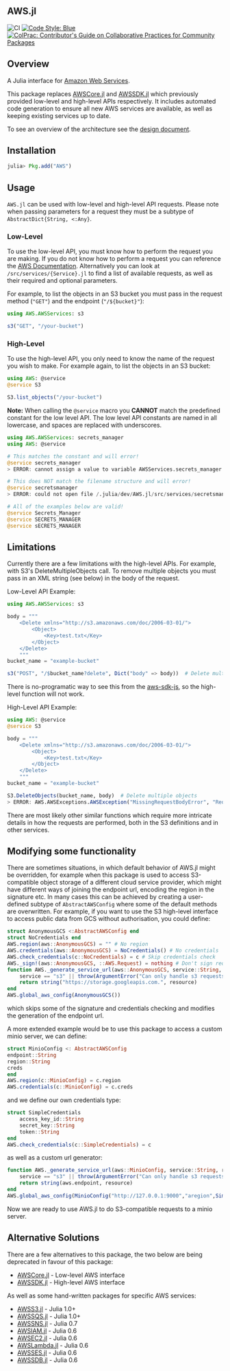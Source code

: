 ## AWS.jl

![CI](https://github.com/JuliaCloud/AWS.jl/workflows/CI/badge.svg)
[![Code Style: Blue](https://img.shields.io/badge/code%20style-blue-4495d1.svg)](https://github.com/invenia/BlueStyle)
[![ColPrac: Contributor's Guide on Collaborative Practices for Community Packages](https://img.shields.io/badge/ColPrac-Contributor's%20Guide-blueviolet)](https://github.com/SciML/ColPrac)


## Overview
A Julia interface for [Amazon Web Services](https://aws.amazon.com).

This package replaces [AWSCore.jl](https://github.com/JuliaCloud/AWSCore.jl) and [AWSSDK.jl](https://github.com/JuliaCloud/AWSSDK.jl) which previously provided low-level and high-level APIs respectively.
It includes automated code generation to ensure all new AWS services are available, as well as keeping existing services up to date.

To see an overview of the architecture see the [design document](https://github.com/JuliaCloud/AWS.jl/wiki/v1-Design-Document).

## Installation
```julia
julia> Pkg.add("AWS")
```

## Usage
`AWS.jl` can be used with low-level and high-level API requests.
Please note when passing parameters for a request they must be a subtype of `AbstractDict{String, <:Any}`.

### Low-Level
To use the low-level API, you must know how to perform the request you are making.
If you do not know how to perform a request you can reference the [AWS Documentation](https://docs.aws.amazon.com/).
Alternatively you can look at `/src/services/{Service}.jl` to find a list of available requests, as well as their required and optional parameters.

For example, to list the objects in an S3 bucket you must pass in the request method (`"GET"`) and the endpoint (`"/${bucket}"`):

```julia
using AWS.AWSServices: s3

s3("GET", "/your-bucket")
```

### High-Level
To use the high-level API, you only need to know the name of the request you wish to make.
For example again, to list the objects in an S3 bucket:

```julia
using AWS: @service
@service S3

S3.list_objects("/your-bucket")
```

**Note:** When calling the `@service` macro you **CANNOT** match the predefined constant for the low level API. The low level API constants are named in all lowercase, and spaces are replaced with underscores.

```julia
using AWS.AWSServices: secrets_manager
using AWS: @service

# This matches the constant and will error!
@service secrets_manager
> ERROR: cannot assign a value to variable AWSServices.secrets_manager from module Main

# This does NOT match the filename structure and will error!
@service secretsmanager
> ERROR: could not open file /.julia/dev/AWS.jl/src/services/secretsmanager.jl

# All of the examples below are valid!
@service Secrets_Manager
@service SECRETS_MANAGER
@service sECRETS_MANAGER
```

## Limitations
Currently there are a few limitations with the high-level APIs. 
For example, with S3's DeleteMultipleObjects call.
To remove multiple objects you must pass in an XML string (see below) in the body of the request.

Low-Level API Example:
```julia
using AWS.AWSServices: s3

body = """
    <Delete xmlns="http://s3.amazonaws.com/doc/2006-03-01/">
        <Object>
            <Key>test.txt</Key>
        </Object>
    </Delete>
    """
bucket_name = "example-bucket"

s3("POST", "/$bucket_name?delete", Dict("body" => body))  # Delete multiple objects
```

There is no-programatic way to see this from the [aws-sdk-js](https://github.com/aws/aws-sdk-js/blob/master/apis/s3-2006-03-01.normal.json), so the high-level function will not work.

High-Level API Example:
```julia
using AWS: @service
@service S3

body = """
    <Delete xmlns="http://s3.amazonaws.com/doc/2006-03-01/">
        <Object>
            <Key>test.txt</Key>
        </Object>
    </Delete>
    """
bucket_name = "example-bucket"

S3.DeleteObjects(bucket_name, body)  # Delete multiple objects
> ERROR: AWS.AWSExceptions.AWSException("MissingRequestBodyError", "Request Body is empty")
```
There are most likely other similar functions which require more intricate details in how the requests are performed, both in the S3 definitions and in other services.

## Modifying some functionality

There are sometimes situations, in which default behavior of AWS.jl might be overridden, for example when this package is used to access S3-compatible object storage of a different cloud service provider, which might have different ways of joining the endpoint url, encoding the region in the signature etc. 
In many cases this can be achieved by creating a user-defined subtype of `AbstractAWSConfig` where some of the default methods are overwritten. 
For example, if you want to use the S3 high-level interface to access public data from GCS without authorisation, you could define:

````julia
struct AnonymousGCS <:AbstractAWSConfig end
struct NoCredentials end
AWS.region(aws::AnonymousGCS) = "" # No region
AWS.credentials(aws::AnonymousGCS) = NoCredentials() # No credentials
AWS.check_credentials(c::NoCredentials) = c # Skip credentials check
AWS._sign!(aws::AnonymousGCS, ::AWS.Request) = nothing # Don't sign request
function AWS._generate_service_url(aws::AnonymousGCS, service::String, resource::String)
    service == "s3" || throw(ArgumentError("Can only handle s3 requests to GCS"))
    return string("https://storage.googleapis.com.", resource)
end
AWS.global_aws_config(AnonymousGCS())
````

which skips some of the signature and credentials checking and modifies the generation of the endpoint url. 

A more extended example would be to use this package to access a custom minio server, we can define:

````julia
struct MinioConfig <: AbstractAWSConfig 
endpoint::String
region::String
creds
end
AWS.region(c::MinioConfig) = c.region
AWS.credentials(c::MinioConfig) = c.creds
````

and we define our own credentials type:

````julia
struct SimpleCredentials
    access_key_id::String
    secret_key::String
    token::String
end
AWS.check_credentials(c::SimpleCredentials) = c
````

as well as a custom url generator:

````julia
function AWS._generate_service_url(aws::MinioConfig, service::String, resource::String)
    service == "s3" || throw(ArgumentError("Can only handle s3 requests to Minio"))
    return string(aws.endpoint, resource)
end
AWS.global_aws_config(MinioConfig("http://127.0.0.1:9000","aregion",SimpleCredentials("minio", "minio123","")))
````

Now we are ready to use AWS.jl to do S3-compatible requests to a minio server. 


## Alternative Solutions
There are a few alternatives to this package, the two below are being deprecated in favour of this package:
* [AWSCore.jl](https://github.com/JuliaCloud/AWSCore.jl) - Low-level AWS interface
* [AWSSDK.jl](https://github.com/JuliaCloud/AWSSDK.jl) - High-level AWS interface

As well as some hand-written packages for specific AWS services:
* [AWSS3.jl](https://github.com/JuliaCloud/AWSS3.jl) - Julia 1.0+
* [AWSSQS.jl](https://github.com/JuliaCloud/AWSSQS.jl) - Julia 1.0+ 
* [AWSSNS.jl](https://github.com/samoconnor/AWSSNS.jl) - Julia 0.7
* [AWSIAM.jl](https://github.com/samoconnor/AWSIAM.jl) - Julia 0.6
* [AWSEC2.jl](https://github.com/samoconnor/AWSEC2.jl) - Julia 0.6
* [AWSLambda.jl](https://github.com/samoconnor/AWSLambda.jl) - Julia 0.6
* [AWSSES.jl](https://github.com/samoconnor/AWSSES.jl) - Julia 0.6
* [AWSSDB.jl](https://github.com/samoconnor/AWSSDB.jl) - Julia 0.6
